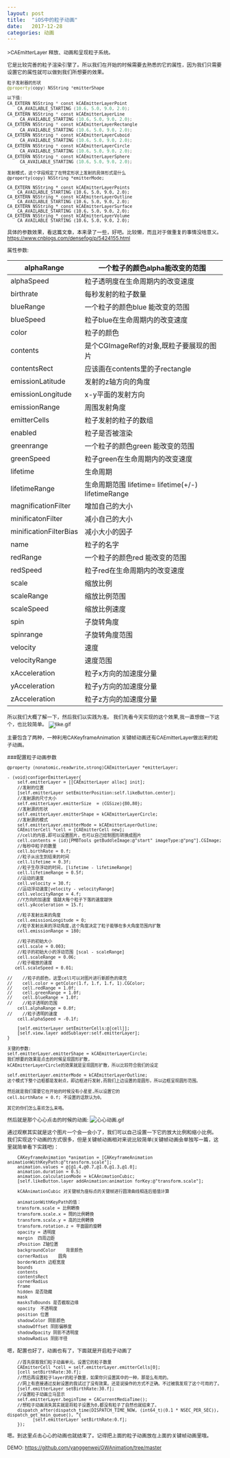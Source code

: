 ```yaml
---
layout: post
title:  "iOS中的粒子动画"
date:   2017-12-28
categories: 动画
---
```

<small>
>CAEmitterLayer
释放、动画和呈现粒子系统。

它是比较完善的粒子渲染引擎了。所以我们在开始的时候需要去熟悉的它的属性，因为我们只需要设置它的属性就可以做到我们所想要的效果。

```swift
粒子发射器的形状
@property(copy) NSString *emitterShape

以下值:
CA_EXTERN NSString * const kCAEmitterLayerPoint
    CA_AVAILABLE_STARTING (10.6, 5.0, 9.0, 2.0);
CA_EXTERN NSString * const kCAEmitterLayerLine
     CA_AVAILABLE_STARTING (10.6, 5.0, 9.0, 2.0);
CA_EXTERN NSString * const kCAEmitterLayerRectangle
     CA_AVAILABLE_STARTING (10.6, 5.0, 9.0, 2.0);
CA_EXTERN NSString * const kCAEmitterLayerCuboid
     CA_AVAILABLE_STARTING (10.6, 5.0, 9.0, 2.0);
CA_EXTERN NSString * const kCAEmitterLayerCircle 
     CA_AVAILABLE_STARTING (10.6, 5.0, 9.0, 2.0);
CA_EXTERN NSString * const kCAEmitterLayerSphere
     CA_AVAILABLE_STARTING (10.6, 5.0, 9.0, 2.0);
```

```
发射模式，这个字段规定了在特定形状上发射的具体形式是什么
@property(copy) NSString *emitterMode;

CA_EXTERN NSString * const kCAEmitterLayerPoints
    CA_AVAILABLE_STARTING (10.6, 5.0, 9.0, 2.0);
CA_EXTERN NSString * const kCAEmitterLayerOutline
    CA_AVAILABLE_STARTING (10.6, 5.0, 9.0, 2.0);
CA_EXTERN NSString * const kCAEmitterLayerSurface
    CA_AVAILABLE_STARTING (10.6, 5.0, 9.0, 2.0);
CA_EXTERN NSString * const kCAEmitterLayerVolume
    CA_AVAILABLE_STARTING (10.6, 5.0, 9.0, 2.0);
```

具体的参数效果，看这篇文章，本来录了一些，好吧。比较懒，而且对于做重复的事情没啥意义。
https://www.cnblogs.com/densefog/p/5424155.html

属性参数:

alphaRange | 一个粒子的颜色alpha能改变的范围
---|---
alphaSpeed|粒子透明度在生命周期内的改变速度
birthrate	|每秒发射的粒子数量
blueRange	|一个粒子的颜色blue 能改变的范围
blueSpeed|	粒子blue在生命周期内的改变速度
color	|粒子的颜色
contents	|是个CGImageRef的对象,既粒子要展现的图片
contentsRect	|应该画在contents里的子rectangle
emissionLatitude	|发射的z轴方向的角度
emissionLongitude|	x-y平面的发射方向
emissionRange	|周围发射角度
emitterCells|	粒子发射的粒子的数组
enabled	|粒子是否被渲染
greenrange	|一个粒子的颜色green 能改变的范围
greenSpeed	|粒子green在生命周期内的改变速度
lifetime|	生命周期
lifetimeRange	|生命周期范围 lifetime= lifetime(+/-) lifetimeRange
magnificationFilter|	增加自己的大小
minificatonFilter|	减小自己的大小
minificationFilterBias|	减小大小的因子
name	|粒子的名字
redRange	|一个粒子的颜色red 能改变的范围
redSpeed	|粒子red在生命周期内的改变速度
scale|	缩放比例
scaleRange|	缩放比例范围
scaleSpeed|	缩放比例速度
spin	|子旋转角度
spinrange	|子旋转角度范围
velocity	|速度
velocityRange|	速度范围
xAcceleration|粒子x方向的加速度分量
yAcceleration	|粒子y方向的加速度分量
zAcceleration|	粒子z方向的加速度分量

所以我们大概了解一下，然后我们以实践为准。
我们先看今天实现的这个效果,我一直想做一下这个，也比较简单。
![like.gif](http://upload-images.jianshu.io/upload_images/1120896-c8a873666382b798.gif?imageMogr2/auto-orient/strip%7CimageView2/2/w/240)

主要包含了两种，一种利用CAKeyframeAnimation 关键帧动画还有CAEmitterLayer做出来的粒子动画。

###配置粒子动画参数
```
@property (nonatomic,readwrite,strong)CAEmitterLayer *emitterLayer;
```

```
- (void)configerEmitterLayer{
    self.emitterLayer = [[CAEmitterLayer alloc] init];
    //发射的位置
    [self.emitterLayer setEmitterPosition:self.likeButton.center];
    //发射源的尺寸大小
    self.emitterLayer.emitterSize  = (CGSize){80,80};
    //发射源的形状
    self.emitterLayer.emitterShape = kCAEmitterLayerCircle;
    //发射源的模式
    self.emitterLayer.emitterMode = kCAEmitterLayerOutline;
    CAEmitterCell *cell = [CAEmitterCell new];
    //cell的内容,即可以设置图片，也可以自己绘制图形转换成图片
    cell.contents = (id)[PMBTools getBuddleImage:@"start" imageType:@"png"].CGImage;
    //每秒中粒子的数量
    cell.birthRate = 0.f;
    //粒子从出生到结束的时间
    cell.lifetime = 0.3f;
    //粒子生存浮动的时间, [lifetime - lifetimeRange]
    cell.lifetimeRange = 0.5f;
    //运动的速度
    cell.velocity = 30.f;
    //运动浮动速度[velocity - velocityRange]
    cell.velocityRange = 4.f;
    //Y方向的加速度 值越大每个粒子下落的速度越快
    cell.yAcceleration = 15.f;
    
    //粒子发射出来的角度
    cell.emissionLongitude = 0;
    //粒子发射出来的浮动角度,这个角度决定了粒子能够在多大角度范围内扩散
    cell.emissionRange = 180;
    
    //粒子的初始大小
    cell.scale = 0.003;
    //粒子的初始大小的浮动范围 [scal - scaleRange]
    cell.scaleRange = 0.06;
    //粒子缩放的速度
   cell.scaleSpeed = 0.01;
    
//    //粒子的颜色，这里cell可以对图片进行新颜色的填充
//    cell.color = getColor(1.f, 1.f, 1.f, 1).CGColor;
//    cell.redRange = 1.0f;
//    cell.greenRange = 1.0f;
//    cell.blueRange = 1.0f;
//    //粒子透明的范围
    cell.alphaRange = 0.8f;
//    //粒子透明的速度
    cell.alphaSpeed = -0.1f;
    
    [self.emitterLayer setEmitterCells:@[cell]];
    [self.view.layer addSublayer:self.emitterLayer];
}
```


```
关键的参数:
self.emitterLayer.emitterShape = kCAEmitterLayerCircle;
我们想要的效果是点击的时候呈现圆形扩散,
kCAEmitterLayerCircle的效果就是呈现圆形扩散，所以比较符合我们的设定

self.emitterLayer.emitterMode = kCAEmitterLayerOutline;
这个模式下整个边框都是发射点，即边框进行发射,而我们上边设置的是圆形，所以边框呈现圆形范围。

然后就是我们需要它在开始的时候没有小星星,所以设置它的
cell.birthRate = 0.f; 不设置的话默认为0。

其它的你们怎么喜欢怎么来咯。
```

然后就是那个心心点击的时候的动画:
![心心动画.gif](http://upload-images.jianshu.io/upload_images/1120896-b711ee4c3cfdd9c6.gif?imageMogr2/auto-orient/strip%7CimageView2/2/w/240)

通过观察其实就是这个图片一个会一会小了，我们可以自己设置一下它的放大比例和缩小比例。
我们实现这个动画的方式很多，但是关键帧动画相对来说比较简单(关键帧动画会单独写一篇，这里就简单看下实践吧)：
```
    CAKeyframeAnimation *animation = [CAKeyframeAnimation animationWithKeyPath:@"transform.scale"];
    animation.values = @[@1.4,@0.7,@1.0,@1.3,@1.0];
    animation.duration = 0.5;
    animation.calculationMode = kCAAnimationCubic;
    [self.likeButton.layer addAnimation:animation forKey:@"transform.scale"];
```

```
    kCAAnimationCubic 对关键帧为座标点的关键帧进行圆滑曲线相连后插值计算

    animationWithKeyPath的值：
　  transform.scale = 比例轉換
    transform.scale.x = 闊的比例轉換
    transform.scale.y = 高的比例轉換
    transform.rotation.z = 平面圖的旋轉
    opacity = 透明度
    margin  四周边距
    zPosition Z轴位置
    backgroundColor    背景颜色
    cornerRadius    圆角
    borderWidth 边框宽度
    bounds  
    contents
    contentsRect
    cornerRadius
    frame 
    hidden 是否隐藏
    mask   
    masksToBounds 是否截取边缘
    opacity  不透明度
    position 位置
    shadowColor 阴影颜色
    shadowOffset 阴影偏移度
    shadowOpacity 阴影不透明度
    shadowRadius 阴影半径
```

嗯，配置也好了，动画也有了，下面就是开启粒子动画了
```
    //首先获取我们粒子动画单元。设置它的粒子数量
    CAEmitterCell *cell = self.emitterLayer.emitterCells[0];
    [cell setBirthRate:30.f];
    //然后再设置粒子layer的粒子数量，如果你只设置其中的一种，那是么有用的。
    //网上有直接通过反射设置的我试过了没有效果。还是说操作的方式不正确。不过被我发现了这个可用的了。
    [self.emitterLayer setBirthRate:30.f];
    //设置粒子动画立马显示
    self.emitterLayer.beginTime = CACurrentMediaTime();
    //想粒子动画消失其实就是将粒子设置为0,都没有粒子了自然也就结束了。
    dispatch_after(dispatch_time(DISPATCH_TIME_NOW, (int64_t)(0.1 * NSEC_PER_SEC)), dispatch_get_main_queue(), ^{
          [self.emitterLayer setBirthRate:0.f];
    });
```
嗯。到这里点击心心的动画也就结束了。记得把上面的粒子动画放在上面的关键帧动画里哦。 

DEMO:
https://github.com/yanggenwei/GWAnimation/tree/master
</small>


